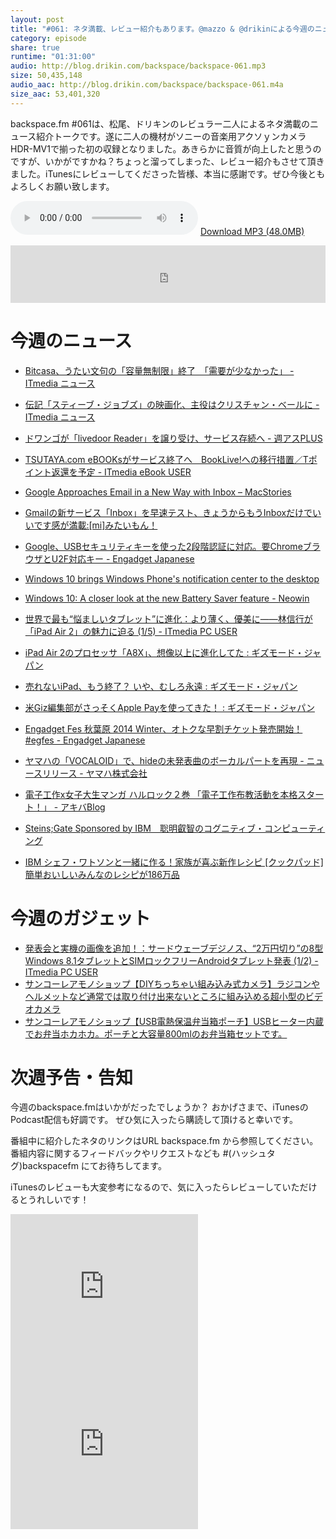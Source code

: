 ```yaml
---
layout: post
title: "#061: ネタ満載、レビュー紹介もあります。@mazzo & @drikinによる今週のニュース"
category: episode
share: true
runtime: "01:31:00"
audio: http://blog.drikin.com/backspace/backspace-061.mp3
size: 50,435,148
audio_aac: http://blog.drikin.com/backspace/backspace-061.m4a
size_aac: 53,401,320
---
```


backspace.fm #061は、松尾、ドリキンのレビュラー二人によるネタ満載のニュース紹介トークです。遂に二人の機材がソニーの音楽用アクソｙンカメラHDR-MV1で揃った初の収録となりました。あきらかに音質が向上したと思うのですが、いかがですかね？ちょっと溜ってしまった、レビュー紹介もさせて頂きました。iTunesにレビューしてくださった皆様、本当に感謝です。ぜひ今後ともよろしくお願い致します。

<audio src="http://blog.drikin.com/backspace/backspace-061.mp3" controls preload></audio>
[Download MP3 (48.0MB)](http://blog.drikin.com/backspace/backspace-061.mp3)

<iframe src="http://backspace.fm/subscribes.html" width="100%" height="92" scrolling="no" frameborder="0"></iframe>

# 今週のニュース

* [Bitcasa、うたい文句の「容量無制限」終了　「需要が少なかった」 - ITmedia ニュース](http://www.itmedia.co.jp/news/articles/1410/23/news109.html)
* [伝記「スティーブ・ジョブズ」の映画化、主役はクリスチャン・ベールに - ITmedia ニュース](http://www.itmedia.co.jp/news/articles/1410/24/news072.html)
* [ドワンゴが「livedoor Reader」を譲り受け、サービス存続へ - 週アスPLUS](http://weekly.ascii.jp/elem/000/000/266/266969/)
* [TSUTAYA.com eBOOKsがサービス終了へ　BookLive!への移行措置／Tポイント返還を予定 - ITmedia eBook USER](http://ebook.itmedia.co.jp/ebook/articles/1410/23/news124.html)

* [Google Approaches Email in a New Way with Inbox – MacStories](http://www.macstories.net/news/google-approaches-email-in-a-new-way-with-inbox/)
* [Gmailの新サービス「Inbox」を早速テスト、きょうからもうInboxだけでいいです感が満載:[mi]みたいもん！](http://mitaimon.cocolog-nifty.com/blog/2014/10/gmailinbox-bae9.html)
* [Google、USBセキュリティキーを使った2段階認証に対応。要ChromeブラウザとU2F対応キー - Engadget Japanese](http://japanese.engadget.com/2014/10/22/google-usb-2-chrome-fido-u2f/)

* [Windows 10 brings Windows Phone's notification center to the desktop](http://www.engadget.com/2014/10/21/windows-10-action-center/)
* [Windows 10: A closer look at the new Battery Saver feature - Neowin](http://www.neowin.net/news/windows-10-a-closer-look-at-the-new-battery-saver-feature)

* [世界で最も“悩ましいタブレット”に進化：より薄く、優美に――林信行が「iPad Air 2」の魅力に迫る (1/5) - ITmedia PC USER](http://www.itmedia.co.jp/pcuser/articles/1410/22/news053.html)
* [iPad Air 2のプロセッサ「A8X」、想像以上に進化してた : ギズモード・ジャパン](http://www.gizmodo.jp/2014/10/ipad_air_2a8x.html)
* [売れないiPad、もう終了？ いや、むしろ永遠 : ギズモード・ジャパン](http://www.gizmodo.jp/2014/10/ipad_161.html)
* [米Giz編集部がさっそくApple Payを使ってきた！ : ギズモード・ジャパン](http://www.gizmodo.jp/2014/10/gizapple_pay.html)

* [Engadget Fes 秋葉原 2014 Winter、オトクな早割チケット発売開始！ #egfes - Engadget Japanese](http://japanese.engadget.com/2014/10/22/engadget-fes-2014-winter-egfes/?ncid=rss_truncated)

* [ヤマハの「VOCALOID」で、hideの未発表曲のボーカルパートを再現 - ニュースリリース - ヤマハ株式会社](http://jp.yamaha.com/news_release/2014/14102302.html)
* [電子工作x女子大生マンガ ハルロック２巻 「電子工作布教活動を本格スタート！」 - アキバBlog](http://blog.livedoor.jp/geek/archives/51456971.html)
* [Steins;Gate Sponsored by IBM　聡明叡智のコグニティブ・コンピューティング](http://www.mugendai-web.jp/steinsgate/)
* [IBM シェフ・ワトソンと一緒に作る！家族が喜ぶ新作レシピ [クックパッド] 簡単おいしいみんなのレシピが186万品](http://cookpad.com/pr/tieup/index/694)

# 今週のガジェット

* [発表会と実機の画像を追加！：サードウェーブデジノス、“2万円切り”の8型Windows 8.1タブレットとSIMロックフリーAndroidタブレット発表 (1/2) - ITmedia PC USER](http://www.itmedia.co.jp/pcuser/articles/1410/23/news119.html)
* [サンコーレアモノショップ【DIYちっちゃい組み込み式カメラ】ラジコンやヘルメットなど通常では取り付け出来ないところに組み込める超小型のビデオカメラ](http://www.thanko.jp/product/5177.html)
* [サンコーレアモノショップ【USB電熱保温弁当箱ポーチ】USBヒーター内蔵でお弁当ホカホカ。ポーチと大容量800mlのお弁当箱セットです。](http://www.thanko.jp/product/6908.html)

# 次週予告・告知

今週のbackspace.fmはいかがだったでしょうか？
おかげさまで、iTunesのPodcast配信も好調です。
ぜひ気に入ったら購読して頂けると幸いです。

番組中に紹介したネタのリンクはURL backspace.fm から参照してください。
番組内容に関するフィードバックやリクエストなども #(ハッシュタグ)backspacefm にてお待ちしてます。

iTunesのレビューも大変参考になるので、気に入ったらレビューしていただけるとうれしいです！

<iframe src="http://rcm-fe.amazon-adsystem.com/e/cm?t=driftking-22&o=9&p=12&l=bn1&mode=videogames-jp&browse=637394&fc1=000000&lt1=_blank&lc1=3366FF&bg1=FFFFFF&f=ifr" marginwidth="0" marginheight="0" width="300" height="252" border="0" frameborder="0" style="border:none;" scrolling="no"></iframe>
<iframe src="http://rcm-fe.amazon-adsystem.com/e/cm?t=driftking-22&o=9&p=12&l=bn1&mode=computers-jp&browse=2127209061&fc1=000000&lt1=_blank&lc1=3366FF&bg1=FFFFFF&f=ifr" marginwidth="0" marginheight="0" width="300" height="252" border="0" frameborder="0" style="border:none;" scrolling="no"></iframe>


